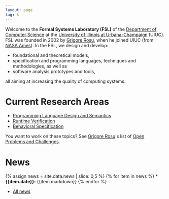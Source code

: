 ```yaml
---
layout: page
tag: k
---
```


Welcome to the **Formal Systems Laboratory (FSL)** of the [Department of Computer
Science] at the [University of Illinois at Urbana-Champaign] (UIUC). FSL was
founded in 2002 by [Grigore Rosu](/fsl//people/grigore-rosu/index.html), when he joined UIUC 
(from [NASA Ames](http://www.nasa.gov/centers/ames/home/index.html)). 
In the FSL, we design and develop:

-   foundational and theoretical models,
-   specification and programming languages, techniques and methodologies,
    as well as
-   software analysis prototypes and tools,

all aiming at increasing the quality of computing systems. 

[comment]: <> ( {% katexmm %} )
[comment]: <> ( Test math $\varphi_1$ $\mathbb{K}$ )
[comment]: <> ( {% endkatexmm %} )

# Current Research Areas

- [Programming Language Design and Semantics](/fsl//projects/pl/index.html)
- [Runtime Verification](/fsl//projects/rv/index.html)
- [Behavioral Specification](/fsl//projects/circ/index.html)

You want to work on these topics? See [Grigore Rosu](/fsl//people/grigore-rosu/index.html)'s list of [Open Problems and Challenges](/fsl//other-pages/open-problems.html).

# News

{% assign news = site.data.news | slice: 0,5 %}
{% for item in  news %} * **{{item.date}}:** {{item.markdown}}
{% endfor %} <!--  -->
* [All news](/fsl/news.html)


[Department of Computer Science]: https://cs.illinois.edu
[University of Illinois at Urbana-Champaign]: https://illinois.edu


